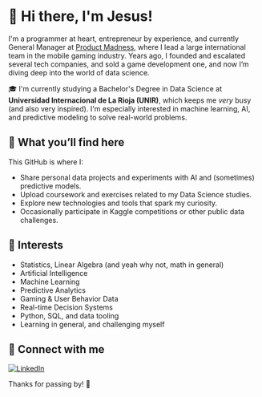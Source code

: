 # 👋 Hi there, I'm Jesus!

I'm a programmer at heart, entrepreneur by experience, and currently General Manager at [Product Madness](https://www.productmadness.com/), where I lead a large international team in the mobile gaming industry. Years ago, I founded and escalated several tech companies, and sold a game development one, and now I’m diving deep into the world of data science.

🎓 I'm currently studying a Bachelor's Degree in Data Science at **Universidad Internacional de La Rioja (UNIR)**, which keeps me *very* busy (and also very inspired). I'm especially interested in machine learning, AI, and predictive modeling to solve real-world problems.

## 🧠 What you’ll find here

This GitHub is where I:
- Share personal data projects and experiments with AI and (sometimes) predictive models.
- Upload coursework and exercises related to my Data Science studies.
- Explore new technologies and tools that spark my curiosity.
- Occasionally participate in Kaggle competitions or other public data challenges.

## 🚀 Interests
- Statistics, Linear Algebra (and yeah why not, math in general)
- Artificial Intelligence
- Machine Learning
- Predictive Analytics
- Gaming & User Behavior Data
- Real-time Decision Systems
- Python, SQL, and data tooling
- Learning in general, and challenging myself

## 🔗 Connect with me

[![LinkedIn](https://img.shields.io/badge/LinkedIn-blue?logo=linkedin&style=flat)](https://www.linkedin.com/in/jboschayguade/)

Thanks for passing by! 👋

